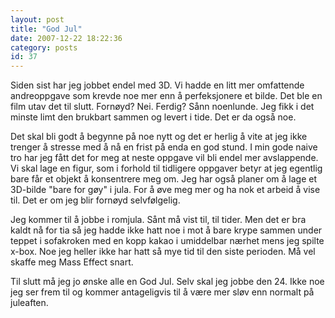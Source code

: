 ```yaml
---
layout: post
title: "God Jul"
date: 2007-12-22 18:22:36
category: posts
id: 37
---
```

Siden sist har jeg jobbet endel med 3D. Vi hadde en litt mer omfattende andreoppgave som krevde noe mer enn å perfeksjonere et bilde. Det ble en film utav det til slutt. Fornøyd? Nei. Ferdig? Sånn noenlunde. Jeg fikk i det minste limt den brukbart sammen og levert i tide. Det er da også noe.

Det skal bli godt å begynne på noe nytt og det er herlig å vite at jeg ikke trenger å stresse med å nå en frist på enda en god stund. I min gode naive tro har jeg fått det for meg at neste oppgave vil bli endel mer avslappende. Vi skal lage en figur, som i forhold til tidligere oppgaver betyr at jeg egentlig bare får et objekt å konsentrere meg om. Jeg har også planer om å lage et 3D-bilde "bare for gøy" i jula. For å øve meg mer og ha nok et arbeid å vise til. Det er om jeg blir fornøyd selvfølgelig.

Jeg kommer til å jobbe i romjula. Sånt må vist til, til tider. Men det er bra kaldt nå for tia så jeg hadde ikke hatt noe i mot å bare krype sammen under teppet i sofakroken med en kopp kakao i umiddelbar nærhet mens jeg spilte x-box. Noe jeg heller ikke har hatt så mye tid til den siste perioden. Må vel skaffe meg Mass Effect snart. 

Til slutt må jeg jo ønske alle en God Jul. Selv skal jeg jobbe den 24. Ikke noe jeg ser frem til og kommer antageligvis til å være mer sløv enn normalt på juleaften.
